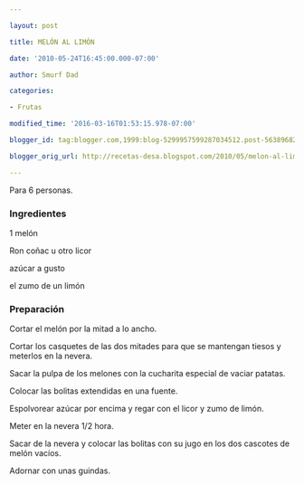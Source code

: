 ```yaml
---

layout: post

title: MELÓN AL LIMÓN

date: '2010-05-24T16:45:00.000-07:00'

author: Smurf Dad

categories:

- Frutas

modified_time: '2016-03-16T01:53:15.978-07:00'

blogger_id: tag:blogger.com,1999:blog-5299957599287034512.post-5638968209877893649

blogger_orig_url: http://recetas-desa.blogspot.com/2010/05/melon-al-limon.html

---
```


Para 6 personas.

<h3>Ingredientes</h3>

1 melón

Ron co&ntilde;ac u otro licor

azúcar a gusto

el zumo de un limón

<h3>Preparación</h3>

Cortar el melón por la mitad a lo ancho.

Cortar los casquetes de las dos mitades para que se mantengan tiesos y meterlos en la nevera.

Sacar la pulpa de los melones con la cucharita especial de vaciar patatas.

Colocar las bolitas extendidas en una fuente.

Espolvorear azúcar por encima y regar con el licor y zumo de limón.

Meter en la nevera 1/2 hora.

Sacar de la nevera y colocar las bolitas con su jugo en los dos cascotes de melón vacíos.

Adornar con unas guindas.

